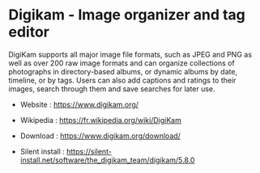 # Digikam - Image organizer and tag editor 

DigiKam supports all major image file formats, such as JPEG and PNG as
well as over 200 raw image formats and can organize collections of
photographs in directory-based albums, or dynamic albums by date,
timeline, or by tags.
Users can also add captions and ratings to their images,
search through them and save searches for later use.

* Website : https://www.digikam.org/
* Wikipedia : https://fr.wikipedia.org/wiki/DigiKam

* Download : https://www.digikam.org/download/
* Silent install : https://silent-install.net/software/the_digikam_team/digikam/5.8.0
